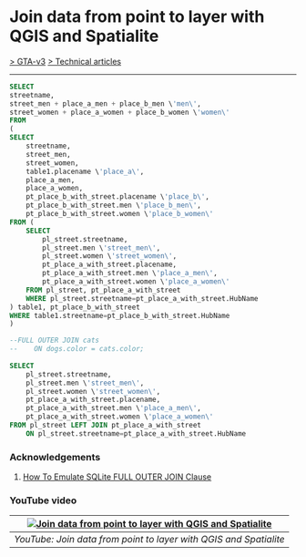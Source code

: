 # Join data from point to layer with QGIS and Spatialite

[> GTA-v3](../README.md) [> Technical articles](README.md)
* * *

```sql
SELECT 
streetname,
street_men + place_a_men + place_b_men \'men\',
street_women + place_a_women + place_b_women \'women\'
FROM 
(
SELECT 
	streetname,
	street_men,
	street_women,
	table1.placename \'place_a\',
	place_a_men,
	place_a_women,
	pt_place_b_with_street.placename \'place_b\',
	pt_place_b_with_street.men \'place_b_men\',
	pt_place_b_with_street.women \'place_b_women\'
FROM (
	SELECT 
		pl_street.streetname,
		pl_street.men \'street_men\',
		pl_street.women \'street_women\',
		pt_place_a_with_street.placename,
		pt_place_a_with_street.men \'place_a_men\',
		pt_place_a_with_street.women \'place_a_women\'
	FROM pl_street, pt_place_a_with_street
	WHERE pl_street.streetname=pt_place_a_with_street.HubName
) table1, pt_place_b_with_street
WHERE table1.streetname=pt_place_b_with_street.HubName
)
```



```sql
--FULL OUTER JOIN cats
--    ON dogs.color = cats.color;
	
SELECT 
	pl_street.streetname,
	pl_street.men \'street_men\',
	pl_street.women \'street_women\',
	pt_place_a_with_street.placename,
	pt_place_a_with_street.men \'place_a_men\',
	pt_place_a_with_street.women \'place_a_women\'
FROM pl_street LEFT JOIN pt_place_a_with_street
	ON pl_street.streetname=pt_place_a_with_street.HubName
```

### Acknowledgements

1. [How To Emulate SQLite FULL OUTER JOIN Clause](https://www.sqlitetutorial.net/sqlite-full-outer-join/)

### YouTube video

| [![Join data from point to layer with QGIS and Spatialite](https://img.youtube.com/vi/Z5EnoWiT9tk/0.jpg)](https://www.youtube.com/watch?v=Z5EnoWiT9tk) |
| :----------------------------------------------------------------------------------------------------------------------------------------------------: |
|                                            _YouTube: Join data from point to layer with QGIS and Spatialite_                                           |
